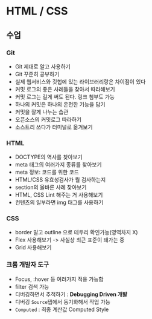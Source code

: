 # HTML / CSS

## 수업

### Git

* Git 제대로 알고 사용하기
* Git 꾸준히 공부하기
* 실제 웹서비스와 깃헙에 있는 라이브러리랑은 차이점이 있다
* 커밋 로그의 좋은 사례들을 찾아서 따라해보기
* 커밋 로그는 길게 써도 된다. 링크 첨부도 가능
* 하나의 커밋은 하나의 온전한 기능을 담기
* 커밋을 잘게 나누는 습관
* 오픈소스의 커밋로그 따라하기
* 소스트리 쓰다가 터미널로 옮겨보기

### HTML

* DOCTYPE의 역사를 찾아보기
* meta 태그의 여러가지 종류를 찾아보기
* meta 정보: 코드를 위한 코드
* HTML/CSS 유효성검사가 뭘 검사하는지
* section의 올바른 사례 찾아보기
* HTML, CSS Lint 해주는 거 사용해보기
* 컨텐츠의 일부라면 img 태그를 사용하기

### CSS

* border 말고 outline 으로 테두리 확인가능\(영역차지 X\)
* Flex 사용해보기 -&gt; 사실상 최근 표준이 돼가는 중
* Grid 사용해보기

### 크롬 개발자 도구

* Focus, :hover 등 여러가지 적용 가능함
* filter 검색 가능
* 디버깅하면서 추적하기 : **Debugging Driven 개발**
* 디버깅 `Source`탭에서 동기화해서 작업 가능
* `Computed` : 최종 계산값 Computed Style

